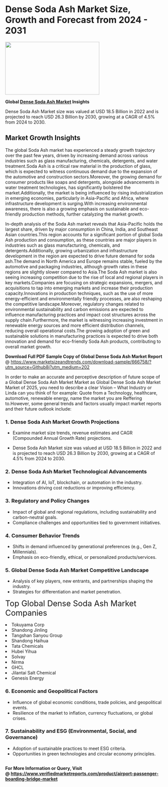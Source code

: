 <H1>Dense Soda Ash Market Size, Growth and Forecast from 2024 - 2031</H1><img class="aligncenter size-medium wp-image-584254" src="https://thirdeyenews.in/wp-content/uploads/2024/09/Global-Market-Research-300x168.jpeg" alt="" width="300" height="168" /><p><strong>Global&nbsp;<a href="https://www.marketsizeandtrends.com/download-sample/666758/?utm_source=Github8j?utm_medium=202">Dense Soda Ash Market</a> Insights</strong></p><p>Dense Soda Ash Market size was valued at USD 18.5 Billion in 2022 and is projected to reach USD 26.3 Billion by 2030, growing at a CAGR of 4.5% from 2024 to 2030.</p><p><h2>Market Growth Insights</h2> <p>The global Soda Ash market has experienced a steady growth trajectory over the past few years, driven by increasing demand across various industries such as glass manufacturing, chemicals, detergents, and water treatment.Soda Ash is a critical raw material in the production of glass, which is expected to witness continuous demand due to the expansion of the automotive and construction sectors.Moreover, the growing demand for consumer products like soaps and detergents, alongside advancements in water treatment technologies, has significantly bolstered the market.Additionally, the market is being influenced by rising industrialization in emerging economies, particularly in Asia-Pacific and Africa, where infrastructure development is surging.With increasing environmental awareness, there is also a growing emphasis on sustainable and eco-friendly production methods, further catalyzing the market growth.</p> <p>In-depth analysis of the Soda Ash market reveals that Asia-Pacific holds the largest share, driven by major consumption in China, India, and Southeast Asian countries.This region accounts for a significant portion of global Soda Ash production and consumption, as these countries are major players in industries such as glass manufacturing, chemicals, and detergents.Additionally, growing urbanization and infrastructure development in the region are expected to drive future demand for soda ash.The demand in North America and Europe remains stable, fueled by the automotive and packaging industries, although growth rates in these regions are slightly slower compared to Asia.The Soda Ash market is also seeing increasing competition due to the rise of local and regional players in key markets.Companies are focusing on strategic expansions, mergers, and acquisitions to tap into emerging markets and increase their production capacity.Innovations in production techniques, such as the use of more energy-efficient and environmentally friendly processes, are also reshaping the competitive landscape.Moreover, regulatory changes related to environmental sustainability and carbon emissions are expected to influence manufacturing practices and impact cost structures across the supply chain.Furthermore, the market is witnessing increasing investment in renewable energy sources and more efficient distribution channels, reducing overall operational costs.The growing adoption of green and sustainable solutions in manufacturing practices is expected to drive both innovation and demand for eco-friendly Soda Ash products, contributing to overall market growth.</p> <p><span class=""><strong>Download Full PDF Sample Copy of Global Dense Soda Ash Market Report</strong> @ <a href="https://www.marketsizeandtrends.com/download-sample/666758/?utm_source=Github8j?utm_medium=202" target="_blank">https://www.marketsizeandtrends.com/download-sample/666758/?utm_source=Github8j?utm_medium=202</a></span></p><p>In order to make an accurate and perceptive description of future scope of a Global&nbsp;Dense Soda Ash Market Market as Global&nbsp;Dense Soda Ash Market Market of 2025, you need to describe a clear Vision &ndash; What Industry or Linda can you think of for example: Quote from a Technology, healthcare, automotive, renewable energy, name the market you are Reffering to.However, some general trends and factors usually impact market reports and their future outlook include:</p><h3>1.&nbsp;<strong>Dense Soda Ash Market Growth Projections</strong></h3><ul><li>Examine market size trends, revenue estimates and CAGR (Compounded Annual Growth Rate) projections.</li><li><p>Dense Soda Ash Market size was valued at USD 18.5 Billion in 2022 and is projected to reach USD 26.3 Billion by 2030, growing at a CAGR of 4.5% from 2024 to 2030.</p></li></ul><h3>2.&nbsp;<strong>Dense Soda Ash Market Technological Advancements</strong></h3><ul><li>Integration of AI, IoT, blockchain, or automation in the industry.</li><li>Innovations driving cost reductions or improving efficiency.</li></ul><h3>3.&nbsp;<strong>Regulatory and Policy Changes</strong></h3><ul><li>Impact of global and regional regulations, including sustainability and carbon-neutral goals.</li><li>Compliance challenges and opportunities tied to government initiatives.</li></ul><h3>4.&nbsp;<strong>Consumer Behavior Trends</strong></h3><ul><li>Shifts in demand influenced by generational preferences (e.g., Gen Z, Millennials).</li><li>Emphasis on eco-friendly, ethical, or personalized products/services.</li></ul><h3>5.&nbsp;<strong>Global Dense Soda Ash Market Competitive Landscape</strong></h3><ul><li>Analysis of key players, new entrants, and partnerships shaping the industry.</li><li>Strategies for differentiation and market penetration.</li></ul><p data-pm-slice="1 1 []"><span style="color: inherit; font-family: inherit; font-size: 25px;">Top Global Dense Soda Ash Market Companies</span></p><div class="" data-test-id=""><p><li>Tokuyama Corp</li><li> Shandong Jinling</li><li> Tangshan Sanyou Group</li><li> Shandong Haihua</li><li> Tata Chemicals</li><li> Hubei Yihua</li><li> Solvay</li><li> Nirma</li><li> GHCL</li><li> Jilantai Salt Chemical</li><li> Genesis Energy</li></p></div><h3>6.&nbsp;<strong>Economic and Geopolitical Factors</strong></h3><ul><li>Influence of global economic conditions, trade policies, and geopolitical events.</li><li>Resilience of the market to inflation, currency fluctuations, or global crises.</li></ul><h3>7.&nbsp;<strong>Sustainability and ESG (Environmental, Social, and Governance)</strong></h3><ul><li>Adoption of sustainable practices to meet ESG criteria.</li><li>Opportunities in green technologies and circular economy principles.</li></ul><h2><strong style="font-size: 14px;">For More Information or Query, Visit @&nbsp;</strong><a style="background-color: #ffffff; font-size: 14px;" href="https://www.marketsizeandtrends.com/report/dense-soda-ash-market/" target="_blank">https://www.verifiedmarketreports.com/product/airport-passenger-boarding-bridge-market</a></h2>
